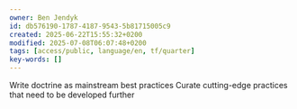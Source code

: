 ```yaml
---
owner: Ben Jendyk
id: db576190-1787-4187-9543-5b81715005c9
created: 2025-06-22T15:55:32+0200
modified: 2025-07-08T06:07:48+0200
tags: [access/public, language/en, tf/quarter]
key-words: []
---
```


Write doctrine as mainstream best practices 
Curate cutting-edge practices that need to be developed further 